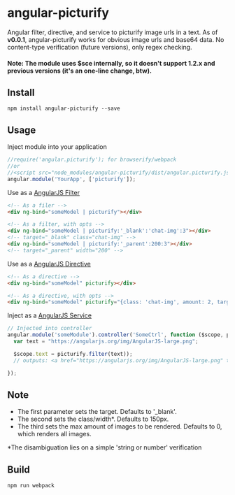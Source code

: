 # angular-picturify
Angular filter, directive, and service to picturify image urls in a text. As of **v0.0.1**, angular-picturify works for obvious image urls and base64 data. No content-type verification (future versions), only regex checking.
#### Note: The module uses $sce internally, so it doesn't support **1.2.x** and previous versions (it's an one-line change, btw).

## Install

```
npm install angular-picturify --save
```

## Usage

Inject module into your application

```javascript
//require('angular.picturify'); for browserify/webpack
//or
//<script src="node_modules/angular-picturify/dist/angular.picturify.js"></script>
angular.module('YourApp', ['picturify']);
```

Use as a [AngularJS Filter](http://docs.angularjs.org/guide/filters)

```html
<!-- As a filer -->
<div ng-bind="someModel | picturify"></div>

<!-- As a filter, with opts -->
<div ng-bind="someModel | picturify:'_blank':'chat-img':3"></div>
<!-- target="_blank" class="chat-img" -->
<div ng-bind="someModel | picturify:'_parent':200:3"></div>
<!-- target="_parent" width="200" -->
```

Use as a [AngularJS Directive](http://docs.angularjs.org/guide/directive)

```html
<!-- As a directive -->
<div ng-bind="someModel" picturify></div>

<!-- As a directive, with opts -->
<div ng-bind="someModel" picturify="{class: 'chat-img', amount: 2, target: '_blank'}"></div>
```

Inject as a [AngularJS Service](https://docs.angularjs.org/guide/providers)

```javascript
// Injected into controller
angular.module('someModule').controller('SomeCtrl', function ($scope, picturify) {
  var text = "https://angularjs.org/img/AngularJS-large.png";

  $scope.text = picturify.filter(text));
  // outputs: <a href="https://angularjs.org/img/AngularJS-large.png" target="_blank"><img src="https://angularjs.org/img/AngularJS-large.png"/></a>

});

```

## Note
* The first parameter sets the target. Defaults to '_blank'.
* The second sets the class/width*. Defaults to 150px.
* The third sets the max amount of images to be rendered. Defaults to 0, which renders all images.

*The disambiguation lies on a simple 'string or number' verification



## Build

```
npm run webpack
```
